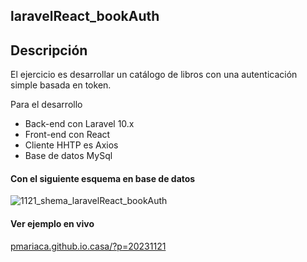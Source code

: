 ## laravelReact_bookAuth

## Descripción

El ejercicio es desarrollar un catálogo de libros con una autenticación simple basada en token.

Para el desarrollo

<ul>
<li>Back-end con Laravel 10.x</li>
<li>Front-end con React</li>
<li>Cliente HHTP es Axios</li>
<li>Base de datos MySql</li>
</ul>

#### Con el siguiente esquema en base de datos
![1121_shema_laravelReact_bookAuth](https://github.com/pmariaca/laravelReact_bookAuth/assets/11355062/7ce6db59-942b-492f-b94e-402fd4885c53)

#### Ver ejemplo en vivo
<a href="https://pmariaca.github.io.casa/?p=20231121" rel="nofollow">pmariaca.github.io.casa/?p=20231121</a></p>



